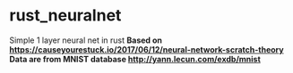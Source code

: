 # rust_neuralnet
Simple 1 layer neural net in rust <b>
Based on https://causeyourestuck.io/2017/06/12/neural-network-scratch-theory <b>
Data are from MNIST database http://yann.lecun.com/exdb/mnist
